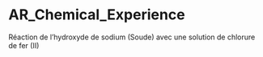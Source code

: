 # AR_Chemical_Experience
 Réaction de l’hydroxyde de sodium (Soude) avec une solution de chlorure de fer (II)
